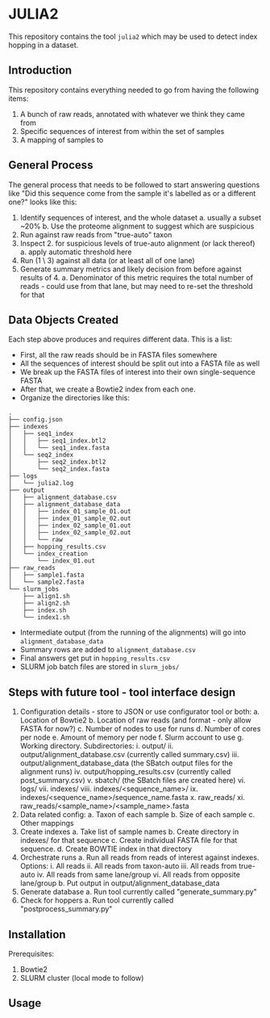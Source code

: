 # JULIA2

This repository contains the tool `julia2` which may be used to detect index hopping in a dataset.

## Introduction

This repository contains everything needed to go from having the following items:

1. A bunch of raw reads, annotated with whatever we think they came from
2. Specific sequences of interest from within the set of samples
3. A mapping of samples to 

## General Process

The general process that needs to be followed to start answering questions like "Did this sequence come from the sample it's labelled as or a different one?" looks like this:

1. Identify sequences of interest, and the whole dataset
   a. usually a subset ~20%
   b. Use the proteome alignment to suggest which are suspicious
2. Run against raw reads from "true-auto" taxon
3. Inspect 2. for suspicious levels of true-auto alignment (or lack thereof)
   a. apply automatic threshold here
4. Run (1 \ 3) against all data (or at least all of one lane)
5. Generate summary metrics and likely decision from before against results of 4.
   a. Denominator of this metric requires the total number of reads - could use from that lane, but may need to re-set the threshold for that

## Data Objects Created

Each step above produces and requires different data. This is a list:

- First, all the raw reads should be in FASTA files somewhere
- All the sequences of interest should be split out into a FASTA file as well
- We break up the FASTA files of interest into their own single-sequence FASTA
- After that, we create a Bowtie2 index from each one.
- Organize the directories like this:
```
.
├── config.json
├── indexes
│   ├── seq1_index
│   │   ├── seq1_index.btl2
│   │   └── seq1_index.fasta
│   └── seq2_index
│       ├── seq2_index.btl2
│       └── seq2_index.fasta
├── logs
│   └── julia2.log
├── output
│   ├── alignment_database.csv
│   ├── alignment_database_data
│   │   ├── index_01_sample_01.out
│   │   ├── index_01_sample_02.out
│   │   ├── index_02_sample_01.out
│   │   ├── index_02_sample_02.out
│   │   └── raw
│   ├── hopping_results.csv
│   └── index_creation
│       └── index_01.out
├── raw_reads
│   ├── sample1.fasta
│   └── sample2.fasta
└── slurm_jobs
    ├── align1.sh
    ├── align2.sh
    ├── index.sh
    └── index1.sh
```

- Intermediate output (from the running of the alignments) will go into `alignment_database_data`
- Summary rows are added to `alignment_database.csv`
- Final answers get put in `hopping_results.csv`
- SLURM job batch files are stored in `slurm_jobs/`

## Steps with future tool - tool interface design

1. Configuration details - store to JSON or use configurator tool or both:
    a. Location of Bowtie2
    b. Location of raw reads (and format - only allow FASTA for now?)
    c. Number of nodes to use for runs
    d. Number of cores per node
    e. Amount of memory per node
    f. Slurm account to use
    g. Working directory. Subdirectories:
        i. output/
        ii. output/alignment_database.csv (currently called summary.csv)
        iii. output/alignment_database_data (the SBatch output files for the alignment runs)
        iv. output/hopping_results.csv (currently called post_summary.csv)
        v. sbatch/ (the SBatch files are created here)
        vi. logs/
        vii. indexes/
        viii. indexes/<sequence_name>/<bowtie index files>
        ix. indexes/<sequence_name>/sequence_name.fasta
        x. raw_reads/
        xi. raw_reads/<sample_name>/<sample_name>.fasta
2. Data related config:
    a. Taxon of each sample
    b. Size of each sample
    c. Other mappings 
2. Create indexes
    a. Take list of sample names
    b. Create directory in indexes/ for that sequence
    c. Create individual FASTA file for that sequence.
    d. Create BOWTIE index in that directory
3. Orchestrate runs
    a. Run all reads from reads of interest against indexes. Options:
        i. All reads
        ii. All reads from taxon-auto
        iii. All reads from true-auto
        iv. All reads from same lane/group
        vi. All reads from opposite lane/group
    b. Put output in output/alignment_database_data
4. Generate database
    a. Run tool currently called "generate_summary.py"
5. Check for hoppers
    a. Run tool currently called "postprocess_summary.py"

## Installation

Prerequisites:

1. Bowtie2
2. SLURM cluster (local mode to follow)

## Usage




